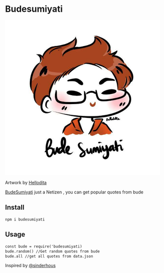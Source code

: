 # Budesumiyati

![Image](./img/hellodita.jpg)

Artwork by [Hellodita](https://twitter.com/dittameliaa)

[BudeSumiyati](https://twitter.com/BudeSumiyati) just a Netizen , you can get popular quotes from bude

## Install
```
npm i budesumiyati
```

## Usage
```
const bude = require('budesumiyati)
bude.random() //Get random quotes from bude
bude.all //get all quotes from data.json
```

Inspired by [@sinderhous](https://github.com/sindresorhus)


